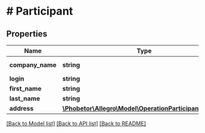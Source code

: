 # # Participant

## Properties

Name | Type | Description | Notes
------------ | ------------- | ------------- | -------------
**company_name** | **string** | Company name. | [optional]
**login** | **string** | Login. |
**first_name** | **string** | First name. |
**last_name** | **string** | Last name. |
**address** | [**\Phobetor\Allegro\Model\OperationParticipantAddress**](OperationParticipantAddress.md) |  | [optional]

[[Back to Model list]](../../README.md#models) [[Back to API list]](../../README.md#endpoints) [[Back to README]](../../README.md)
